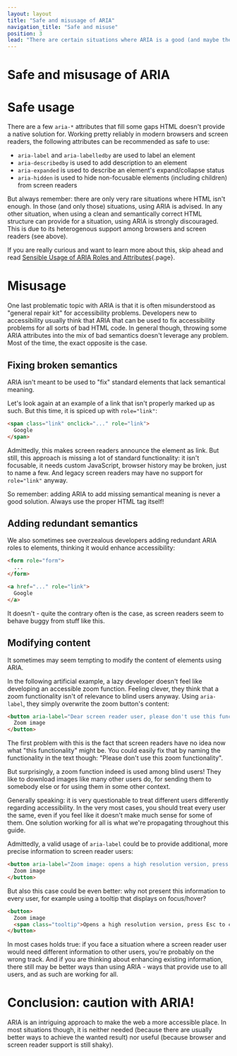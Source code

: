 ```yaml
---
layout: layout
title: "Safe and misusage of ARIA"
navigation_title: "Safe and misuse"
position: 3
lead: "There are certain situations where ARIA is a good (and maybe the only) way to go. But if done wrong, usage of ARIA most often leads to even worse accessibility. Especially accessibility novices tend to misuse ARIA to optimise smelly code. Here we explain some of the typical dos and don'ts."
---
```


# Safe and misusage of ARIA

# Safe usage

There are a few `aria-*` attributes that fill some gaps HTML doesn't provide a native solution for. Working pretty reliably in modern browsers and screen readers, the following attributes can be recommended as safe to use:

- `aria-label` and `aria-labelledby` are used to label an element
- `aria-describedby` is used to add description to an element
- `aria-expanded` is used to describe an element's expand/collapse status
- `aria-hidden` is used to hide non-focusable elements (including children) from screen readers

But always remember: there are only very rare situations where HTML isn't enough. In those (and only those) situations, using ARIA is advised. In any other situation, when using a clean and semantically correct HTML structure can provide for a situation, using ARIA is strongly discouraged. This is due to its heterogenous support among browsers and screen readers (see above).

If you are really curious and want to learn more about this, skip ahead and read [Sensible Usage of ARIA Roles and Attributes](/examples/sensible-usage-of-aria-roles-and-attributes){.page}.

# Misusage

One last problematic topic with ARIA is that it is often misunderstood as "general repair kit" for accessibility problems. Developers new to accessibility usually think that ARIA that can be used to fix accessibility problems for all sorts of bad HTML code. In general though, throwing some ARIA attributes into the mix of bad semantics doesn't leverage any problem. Most of the time, the exact opposite is the case.

## Fixing broken semantics

ARIA isn't meant to be used to "fix" standard elements that lack semantical meaning.

Let's look again at an example of a link that isn't properly marked up as such. But this time, it is spiced up with `role="link"`:

```html
<span class="link" onclick="..." role="link">
  Google
</span>
```

Admittedly, this makes screen readers announce the element as link. But still, this approach is missing a lot of standard functionality: it isn't focusable, it needs custom JavaScript, browser history may be broken, just to name a few. And legacy screen readers may have no support for `role="link"` anyway.

So remember: adding ARIA to add missing semantical meaning is never a good solution. Always use the proper HTML tag itself!

## Adding redundant semantics

We also sometimes see overzealous developers adding redundant ARIA roles to elements, thinking it would enhance accessibility:

```html
<form role="form">
  ...
</form>

<a href="..." role="link">
  Google
</a>
```

It doesn't - quite the contrary often is the case, as screen readers seem to behave buggy from stuff like this.

## Modifying content

It sometimes may seem tempting to modify the content of elements using ARIA.

In the following artificial example, a lazy developer doesn't feel like developing an accessible zoom function. Feeling clever, they think that a zoom functionality isn't of relevance to blind users anyway. Using `aria-label`, they simply overwrite the zoom button's content:

```html
<button aria-label="Dear screen reader user, please don't use this functionality, it isn't meant for you">
  Zoom image
</button>
```

The first problem with this is the fact that screen readers have no idea now what "this functionality" might be. You could easily fix that by naming the functionality in the text though: "Please don't use this zoom functionality".

But surprisingly, a zoom function indeed is used among blind users! They like to download images like many other users do, for sending them to somebody else or for using them in some other context.

Generally speaking: it is very questionable to treat different users differently regarding accessibility. In the very most cases, you should treat every user the same, even if you feel like it doesn't make much sense for some of them. One solution working for all is what we're propagating throughout this guide.

Admittedly, a valid usage of `aria-label` could be to provide additional, more precise information to screen reader users:

```html
<button aria-label="Zoom image: opens a high resolution version, press Esc to close">
  Zoom image
</button>
```

But also this case could be even better: why not present this information to every user, for example using a tooltip that displays on focus/hover?

```html
<button>
  Zoom image
  <span class="tooltip">Opens a high resolution version, press Esc to close</span>
</button>
```

In most cases holds true: if you face a situation where a screen reader user would need different information to other users, you're probably on the wrong track. And if you are thinking about enhancing existing information, there still may be better ways than using ARIA - ways that provide use to all users, and as such are working for all.

# Conclusion: caution with ARIA!

ARIA is an intriguing approach to make the web a more accessible place. In most situations though, it is neither needed (because there are usually better ways to achieve the wanted result) nor useful (because browser and screen reader support is still shaky).